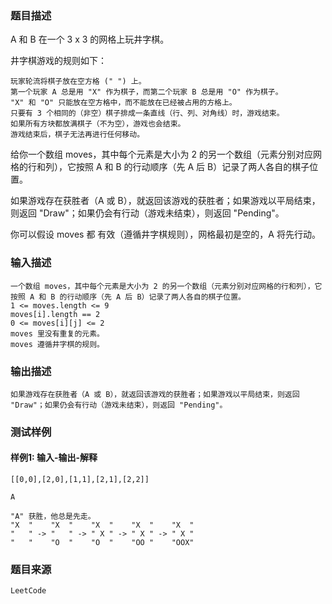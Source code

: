 ### 题目描述

A 和 B 在一个 3 x 3 的网格上玩井字棋。

井字棋游戏的规则如下：


	玩家轮流将棋子放在空方格 (" ") 上。
	第一个玩家 A 总是用 "X" 作为棋子，而第二个玩家 B 总是用 "O" 作为棋子。
	"X" 和 "O" 只能放在空方格中，而不能放在已经被占用的方格上。
	只要有 3 个相同的（非空）棋子排成一条直线（行、列、对角线）时，游戏结束。
	如果所有方块都放满棋子（不为空），游戏也会结束。
	游戏结束后，棋子无法再进行任何移动。


给你一个数组 moves，其中每个元素是大小为 2 的另一个数组（元素分别对应网格的行和列），它按照 A 和 B 的行动顺序（先 A 后 B）记录了两人各自的棋子位置。

如果游戏存在获胜者（A 或 B），就返回该游戏的获胜者；如果游戏以平局结束，则返回 "Draw"；如果仍会有行动（游戏未结束），则返回 "Pending"。

你可以假设 moves 都 有效（遵循井字棋规则），网格最初是空的，A 将先行动。

### 输入描述

```
一个数组 moves，其中每个元素是大小为 2 的另一个数组（元素分别对应网格的行和列），它按照 A 和 B 的行动顺序（先 A 后 B）记录了两人各自的棋子位置。
1 <= moves.length <= 9
moves[i].length == 2
0 <= moves[i][j] <= 2
moves 里没有重复的元素。
moves 遵循井字棋的规则。
```
### 输出描述

```
如果游戏存在获胜者（A 或 B），就返回该游戏的获胜者；如果游戏以平局结束，则返回 "Draw"；如果仍会有行动（游戏未结束），则返回 "Pending"。
```

### 测试样例
#### 样例1: 输入-输出-解释
```
[[0,0],[2,0],[1,1],[2,1],[2,2]]
```
```
A
```
```
"A" 获胜，他总是先走。
"X  "    "X  "    "X  "    "X  "    "X  "
"   " -> "   " -> " X " -> " X " -> " X "
"   "    "O  "    "O  "    "OO "    "OOX"
```
### 题目来源  
`LeetCode`